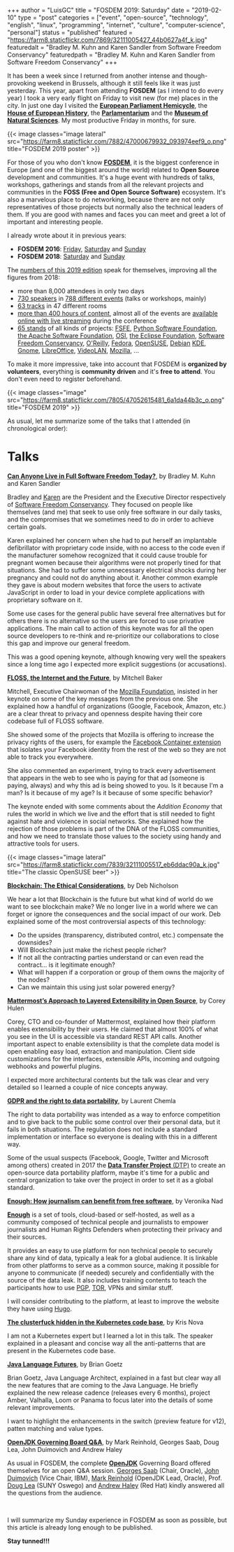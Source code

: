 +++
author = "LuisGC"
title = "FOSDEM 2019: Saturday"
date = "2019-02-10"
type = "post"
categories = ["event", "open-source", "technology", "english", "linux", "programming", "internet", "culture", "computer-science", "personal"]
status = "published"
featured = "https://farm8.staticflickr.com/7869/32111005427_44b0627a4f_k.jpg"
featuredalt = "Bradley M. Kuhn and Karen Sandler from Software Freedom Conservancy"
featuredpath = "Bradley M. Kuhn and Karen Sandler from Software Freedom Conservancy"
+++

It has been a week since I returned from another intense and though-provoking weekend in Brussels, although it still feels like it was just yesterday. This year, apart from attending **FOSDEM** (as I intend to do every year) I took a very early flight on Friday to visit new (for me) places in the city. In just one day I visited the [**European Parliament Hemicycle**](http://www.europarl.europa.eu/visiting/en/brussels/briefing-hemicycle-visits), the [**House of European History**](http://www.europarl.europa.eu/visiting/en/brussels/house-of-european-history), the [**Parlamentarium**](http://www.europarl.europa.eu/visiting/en/brussels/parlamentarium) and the [**Museum of Natural Sciences**](https://www.naturalsciences.be/). My most productive Friday in months, for sure.

{{< image classes="image lateral" src="https://farm8.staticflickr.com/7882/47000679932_093974eef9_o.png" title="FOSDEM 2019 poster" >}}

For those of you who don't know [**FOSDEM**](https://fosdem.org/), it is the biggest conference in Europe (and one of the biggest around the world) related to **Open Source** development and communities. It's a huge event with hundreds of talks, workshops, gatherings and stands from all the relevant projects and communities in the **FOSS (Free and Open Source Software)** ecosystem. It's also a marvelous place to do networking, because there are not only representatives of those projects but normally also the technical leaders of them. If you are good with names and faces you can meet and greet a lot of important and interesting people.

I already wrote about it in previous years:

* **FOSDEM 2016**: [Friday](/blog/2016/03/fosdem-2016-friday/), [Saturday](/blog/2016/03/fosdem-2016-saturday/) and [Sunday](/blog/2016/03/fosdem-2016-sunday/)
* **FOSDEM 2018**: [Saturday](/blog/2018/02/fosdem-2018-saturday/) and [Sunday](/blog/2018/02/fosdem-2018-sunday/)

The [numbers of this 2019 edition](https://fosdem.org/2019/schedule/event/closing_fosdem/) speak for themselves, improving all the figures from 2018:

* more than 8,000 attendees in only two days
* [730 speakers](https://fosdem.org/2019/schedule/speakers/) in [788 different events](https://fosdem.org/2019/schedule/events/) (talks or workshops, mainly)
* [63 tracks](https://fosdem.org/2019/schedule/rooms/) in 47 different rooms
* [more than 400 hours of content](https://video.fosdem.org/), almost all of the events are [available online with live streaming](https://fosdem.org/2019/schedule/streaming/) during the conference
* [65 stands](https://fosdem.org/2019/stands/) of all kinds of projects: [FSFE](https://fsfe.org/), [Python Software Foundation](https://www.python.org/psf), [the Apache Software Foundation](http://www.apache.org/), [OSI](https://opensource.org/), [the Eclipse Foundation](https://eclipse.org/), [Software Freedom Conservancy](https://sfconservancy.org/), [O'Reilly](http://www.oreilly.com/), [Fedora](http://getfedora.org/), [OpenSUSE](https://www.opensuse.org/), [Debian](https://www.debian.org/) [KDE](http://www.kde.org/), [Gnome](http://gnome.org/), [LibreOffice](http://www.libreoffice.org/), [VideoLAN](https://videolan.org/), [Mozilla](https://mozilla.org/), ...

To make it more impressive, take into account that FOSDEM is **organized by volunteers**, everything is **community driven** and it's **free to attend**. You don't even need to register beforehand.

{{< image classes="image" src="https://farm8.staticflickr.com/7805/47052615481_6a1da44b3c_o.png" title="FOSDEM 2019" >}}

As usual, let me summarize some of the talks that I attended (in chronological order):

# Talks

[**Can Anyone Live in Full Software Freedom Today?**](https://fosdem.org/2019/schedule/event/full_software_freedom/), by Bradley M. Kuhn and Karen Sandler

Bradley and [Karen](https://twitter.com/o0karen0o) are the President and the Executive Director respectively of [Software Freedom Conservancy](https://sfconservancy.org/). They focused on people like themselves (and me) that seek to use only free software in our daily tasks, and the compromises that we sometimes need to do in order to achieve certain goals.

Karen explained her concern when she had to put herself an implantable defibrillator with proprietary code inside, with no access to the code even if the manufacturer somehow recognized that it could cause trouble for pregnant women because their algorithms were not properly tined for that situations. She had to suffer some unnecessary electrical shocks during her pregnancy and could not do anything about it. Another common example they gave is about modern websites that force the users to activate JavaScript in order to load in your device complete applications with proprietary software on it.

Some use cases for the general public have several free alternatives but for others there is no alternative so the users are forced to use privative applications. The main call to action of this keynote was for all the open source developers to re-think and re-prioritize our collaborations to close this gap and improve our general freedom.

This was a good opening keynote, although knowing very well the speakers since a long time ago I expected more explicit suggestions (or accusations).

[**FLOSS, the Internet and the Future**](https://fosdem.org/2019/schedule/event/floss_internet_future/), by	Mitchell Baker

Mitchell, Executive Chairwoman of the [Mozilla Foundation](https://en.wikipedia.org/wiki/Mozilla_Foundation), insisted in her keynote on some of the key messages from the previous one. She explained how a handful of organizations (Google, Facebook, Amazon, etc.) are a clear threat to privacy and openness despite having their core codebase full of FLOSS software.

She showed some of the projects that Mozilla is offering to increase the privacy rights of the users, for example the [Facebook Container extension](https://addons.mozilla.org/en-US/firefox/addon/facebook-container/) that isolates your Facebook identity from the rest of the web so they are not able to track you everywhere.

She also commented an experiment, trying to track every advertisement that appears in the web to see who is paying for that ad (someone is paying, always) and why this ad is being showed to you. Is it because I'm a man? Is it because of my age? Is it because of some specific behavior?

The keynote ended with some comments about the _Addition Economy_ that rules the world in which we live and the effort that is still needed to fight against hate and violence in social networks. She explained how the rejection of those problems is part of the DNA of the FLOSS communities, and how we need to translate those values to the society using handy and attractive tools for users.

{{< image classes="image lateral" src="https://farm8.staticflickr.com/7839/32111005517_eb6ddac90a_k.jpg" title="The classic OpenSUSE beer" >}}

[**Blockchain: The Ethical Considerations**](https://fosdem.org/2019/schedule/event/blockchain_ethics/), by Deb Nicholson

We hear a lot that Blockchain is the future but what kind of world do we want to see blockchain make? We no longer live in a world where we can forget or ignore the consequences and the social impact of our work. Deb explained some of the most controversial aspects of this technology:

* Do the upsides (transparency, distributed control, etc.) compensate the downsides?
* Will Blockchain just make the richest people richer?
* If not all the contracting parties understand or can even read the contract... is it legitimate enough?
* What will happen if a corporation or group of them owns the majority of the nodes?
* Can we maintain this using just solar powered energy?

[**Mattermost’s Approach to Layered Extensibility in Open Source**](https://fosdem.org/2019/schedule/event/mattermost_layered_extensibility/), by Corey Hulen

Corey, CTO and co-founder of Mattermost, explained how their platform enables extensibility by their users. He claimed that almost 100% of what you see in the UI is accessible via standard REST API calls. Another important aspect to enable extensibility is that the complete data model is open enabling easy load, extraction and manipulation. Client side customizations for the interfaces, extensible APIs, incoming and outgoing webhooks and powerful plugins.

I expected more architectural contents but the talk was clear and very detailed so I learned a couple of nice concepts anyway.

[**GDPR and the right to data portability**](https://fosdem.org/2019/schedule/event/gdpr_and_dtp_vs_data_portability_and_freedom/), by Laurent Chemla

The right to data portability was intended as a way to enforce competition and to give back to the public some control over their personal data, but it fails in both situations. The regulation does not include a standard implementation or interface so everyone is dealing with this in a different way.

Some of the usual suspects (Facebook, Google, Twitter and Microsoft among others) created in 2017 the [**Data Transfer Project** (DTP)](https://datatransferproject.dev/) to create an open-source data portability platform, maybe it's time for a public and central organization to take over the project in order to set it as a global standard.

[**Enough: How journalism can benefit from free software**](https://fosdem.org/2019/schedule/event/enough_how_journalism_can_benefit_from_free_software/), by Veronika Nad

[**Enough**](https://enough.community) is a set of tools, cloud-based or self-hosted, as well as a community composed of technical people and journalists to empower journalists and Human Rights Defenders when protecting their privacy and their sources.

It provides an easy to use platform for non technical people to securely share any kind of data, typically a leak for a global audience. It is linkable from other platforms to serve as a common source, making it possible for anyone to communicate (if needed) securely and confidentially with the source of the data leak. It also includes training contents to teach the participants how to use [PGP](https://en.wikipedia.org/wiki/Pretty_Good_Privacy), [TOR](https://en.wikipedia.org/wiki/The_Tor_Project,_Inc), VPNs and similar stuff.

I will consider contributing to the platform, at least to improve the website they have using [Hugo](https://gohugo.io/).

[**The clusterfuck hidden in the Kubernetes code base**](https://fosdem.org/2019/schedule/event/kubernetesclusterfuck/), by Kris Nova

I am not a Kubernetes expert but I learned a lot in this talk. The speaker explained in a pleasant and concise way all the anti-patterns that are present in the Kubernetes code base.

[**Java Language Futures**](https://fosdem.org/2019/schedule/event/java_language_futures/), by Brian Goetz

Brian Goetz, Java Language Architect, explained in a fast but clear way all the new features that are coming to the Java Language. He briefly explained the new release cadence (releases every 6 months), project Amber, Valhalla, Loom or Panama to focus later into the details of some relevant improvements.

I want to highlight the enhancements in the switch (preview feature for v12), patten matching and value types.

[**OpenJDK Governing Board Q&A**](https://fosdem.org/2019/schedule/event/openjdk_gb/), by Mark Reinhold, Georges Saab, Doug Lea, John Duimovich and Andrew Haley

As usual in FOSDEM, the complete [**OpenJDK**](https://en.wikipedia.org/wiki/OpenJDK) Governing Board offered themselves for an open Q&A session. [Georges Saab](https://twitter.com/gsaab) (Chair, Oracle), [John Duimovich](https://twitter.com/jduimovich) (Vice Chair, IBM), [Mark Reinhold](https://twitter.com/mreinhold) (OpenJDK Lead, Oracle), Prof. [Doug Lea](https://twitter.com/douglea) (SUNY Oswego) and [Andrew Haley](https://developers.redhat.com/blog/author/aphredhat/) (Red Hat) kindly answered all the questions from the audience.

<br />

I will summarize my Sunday experience in FOSDEM as soon as possible, but this article is already long enough to be published.

**Stay tunned!!!**
